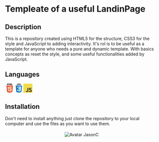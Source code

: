 # Templeate of a useful LandinPage
## Description
This is a repository created using HTML5 for the structure, CSS3 for the style and JavaScript to adding interactivity. It's rol is to be useful as a template for anyone who needs a pure and dynamic template. With basics concepts as reset the style, and some useful functionalities added by JavaScript.
## Languages
<img align="left" alt="HTML5" width="30px" title="HTML5" src="https://raw.githubusercontent.com/github/explore/80688e429a7d4ef2fca1e82350fe8e3517d3494d/topics/html/html.png"/>
<img align="left" alt="CSS3" width="30px" title="CSS3" src="https://raw.githubusercontent.com/github/explore/80688e429a7d4ef2fca1e82350fe8e3517d3494d/topics/css/css.png"/>
<img align="left" alt="JavaScript" width="30px"  title="JavaSript" src="https://raw.githubusercontent.com/github/explore/80688e429a7d4ef2fca1e82350fe8e3517d3494d/topics/javascript/javascript.png"/>
<br></br>

## Installation
Don't need to install anything just clone the repository to your local computer and use the files as you want to use them.
<p align="center">
  <img align="middle" alt="Avatar JasonC" width="150px"  title="Avatar JasonC" src="https://i.imgur.com/APXvkQ4.png"/>
</p>
